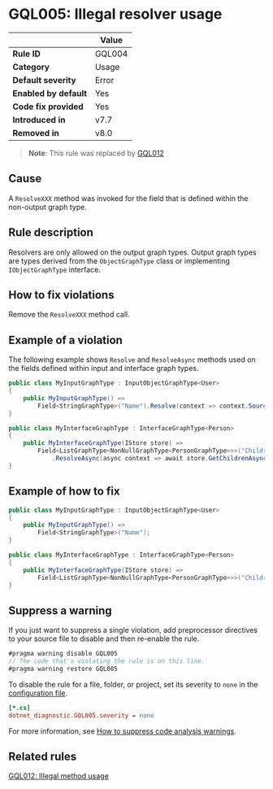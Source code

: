 # GQL005: Illegal resolver usage

|                        | Value  |
| ---------------------- | ------ |
| **Rule ID**            | GQL004 |
| **Category**           | Usage  |
| **Default severity**   | Error  |
| **Enabled by default** | Yes    |
| **Code fix provided**  | Yes    |
| **Introduced in**      | v7.7   |
| **Removed in**         | v8.0   |

> **Note**: This rule was replaced by [GQL012](../gql012)

## Cause

A `ResolveXXX` method was invoked for the field that is defined within the
non-output graph type.

## Rule description

Resolvers are only allowed on the output graph types. Output graph types are
types derived from the `ObjectGraphType` class or implementing
`IObjectGraphType` interface.

## How to fix violations

Remove the `ResolveXXX` method call.

## Example of a violation

The following example shows `Resolve` and `ResolveAsync` methods used on the
fields defined within input and interface graph types.

```c#
public class MyInputGraphType : InputObjectGraphType<User>
{
    public MyInputGraphType() =>
        Field<StringGraphType>("Name").Resolve(context => context.Source.Name);
}

public class MyInterfaceGraphType : InterfaceGraphType<Person>
{
    public MyInterfaceGraphType(IStore store) =>
        Field<ListGraphType<NonNullGraphType<PersonGraphType>>>("Children")
            .ResolveAsync(async context => await store.GetChildrenAsync(context.Source.Name));
}
```

## Example of how to fix

```c#
public class MyInputGraphType : InputObjectGraphType<User>
{
    public MyInputGraphType() =>
        Field<StringGraphType>("Name");
}

public class MyInterfaceGraphType : InterfaceGraphType<Person>
{
    public MyInterfaceGraphType(IStore store) =>
        Field<ListGraphType<NonNullGraphType<PersonGraphType>>>("Children");
}
```

## Suppress a warning

If you just want to suppress a single violation, add preprocessor directives to
your source file to disable and then re-enable the rule.

```csharp
#pragma warning disable GQL005
// The code that's violating the rule is on this line.
#pragma warning restore GQL005
```

To disable the rule for a file, folder, or project, set its severity to `none`
in the
[configuration file](https://learn.microsoft.com/en-us/dotnet/fundamentals/code-analysis/configuration-files).

```ini
[*.cs]
dotnet_diagnostic.GQL005.severity = none
```

For more information, see
[How to suppress code analysis warnings](https://learn.microsoft.com/en-us/dotnet/fundamentals/code-analysis/suppress-warnings).

## Related rules

[GQL012: Illegal method usage](../gql012)
